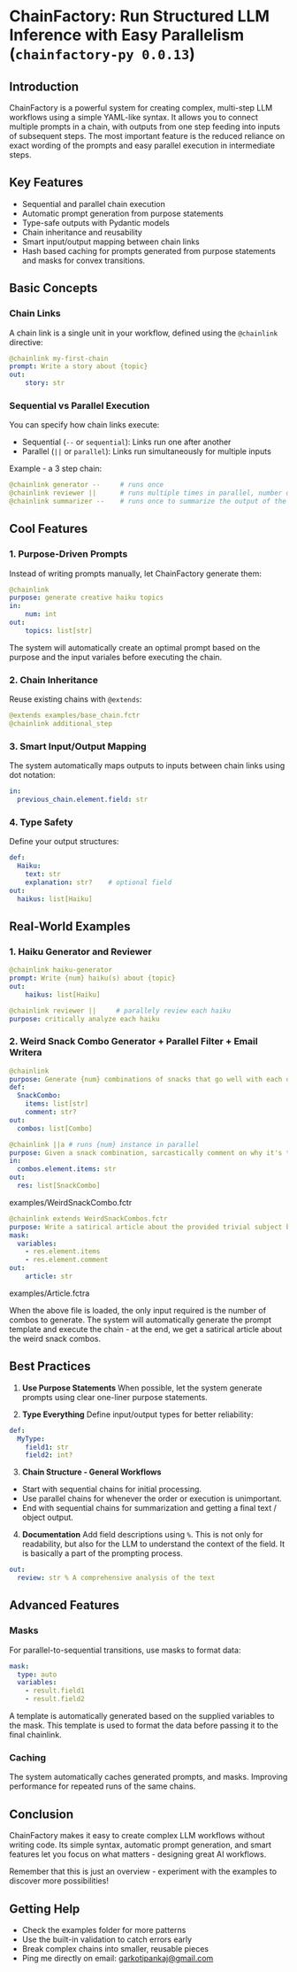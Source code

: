 # ChainFactory: Run Structured LLM Inference with Easy Parallelism (`chainfactory-py 0.0.13`)
## Introduction
ChainFactory is a powerful system for creating complex, multi-step LLM workflows using a simple YAML-like syntax. It allows you to connect multiple prompts in a chain, with outputs from one step feeding into inputs of subsequent steps. The most important feature is the reduced reliance on exact wording of the prompts and easy parallel execution in intermediate steps.

## Key Features
- Sequential and parallel chain execution
- Automatic prompt generation from purpose statements
- Type-safe outputs with Pydantic models
- Chain inheritance and reusability
- Smart input/output mapping between chain links
- Hash based caching for prompts generated from purpose statements and masks for convex transitions.

## Basic Concepts
### Chain Links
A chain link is a single unit in your workflow, defined using the `@chainlink` directive:

```yaml
@chainlink my-first-chain
prompt: Write a story about {topic}
out:
    story: str
```

### Sequential vs Parallel Execution
You can specify how chain links execute:
- Sequential (`--` or `sequential`): Links run one after another
- Parallel (`||` or `parallel`): Links run simultaneously for multiple inputs

Example - a 3 step chain:
```yaml
@chainlink generator --     # runs once
@chainlink reviewer ||      # runs multiple times in parallel, number of runs is determined by output of the previous link
@chainlink summarizer --    # runs once to summarize the output of the previous parallel link
```

## Cool Features

### 1. Purpose-Driven Prompts
Instead of writing prompts manually, let ChainFactory generate them:

```yaml
@chainlink
purpose: generate creative haiku topics
in:
    num: int
out:
    topics: list[str]
```

The system will automatically create an optimal prompt based on the purpose and the input variales before executing the chain.

### 2. Chain Inheritance
Reuse existing chains with `@extends`:

```yaml
@extends examples/base_chain.fctr
@chainlink additional_step
```

### 3. Smart Input/Output Mapping
The system automatically maps outputs to inputs between chain links using dot notation:

```yaml
in:
  previous_chain.element.field: str
```

### 4. Type Safety
Define your output structures:

```yaml
def:
  Haiku:
    text: str
    explanation: str?    # optional field
out:
  haikus: list[Haiku]
```

## Real-World Examples

### 1. Haiku Generator and Reviewer
```yaml
@chainlink haiku-generator
prompt: Write {num} haiku(s) about {topic}
out:
    haikus: list[Haiku]

@chainlink reviewer ||     # parallely review each haiku
purpose: critically analyze each haiku
```

### 2. Weird Snack Combo Generator + Parallel Filter + Email Writera

```yaml
@chainlink
purpose: Generate {num} combinations of snacks that go well with each other. Generate {num} such combinations.
def:
  SnackCombo:
    items: list[str]
    comment: str?
out:
  combos: list[Combo]

@chainlink ||a # runs {num} instance in parallel
purpose: Given a snack combination, sarcastically comment on why it's the weirdest snack combination ever.
in:
  combos.element.items: str
out:
  res: list[SnackCombo]
```
examples/WeirdSnackCombo.fctr

```yaml
@chainlink extends WeirdSnackCombos.fctr
purpose: Write a satirical article about the provided trivial subject bringing the demise of modern society.
mask:
  variables:
    - res.element.items
    - res.element.comment
out:
    article: str
```
examples/Article.fctra

When the above file is loaded, the only input required is the number of combos to generate. The system will automatically generate the prompt template and execute the chain - at the end, we get a satirical article about the weird snack combos.


## Best Practices

1. **Use Purpose Statements**
When possible, let the system generate prompts using clear one-liner purpose statements.

2. **Type Everything**
Define input/output types for better reliability:
```yaml
def:
  MyType:
    field1: str
    field2: int?
```

3. **Chain Structure - General Workflows**
- Start with sequential chains for initial processing.
- Use parallel chains for whenever the order or execution is unimportant.
- End with sequential chains for summarization and getting a final text / object output.

4. **Documentation**
Add field descriptions using `%`. This is not only for readability, but also for the LLM to understand the context of the field. It is basically a part of the prompting process.
```yaml
out:
  review: str % A comprehensive analysis of the text
```

## Advanced Features

### Masks
For parallel-to-sequential transitions, use masks to format data:

```yaml
mask:
  type: auto
  variables:
    - result.field1
    - result.field2
```

A template is automatically generated based on the supplied variables to the mask. This template is used to format the data before passing it to the final chainlink.

### Caching
The system automatically caches generated prompts, and masks. Improving performance for repeated runs of the same chains.

## Conclusion
ChainFactory makes it easy to create complex LLM workflows without writing code. Its simple syntax, automatic prompt generation, and smart features let you focus on what matters - designing great AI workflows.

Remember that this is just an overview - experiment with the examples to discover more possibilities!

## Getting Help
- Check the examples folder for more patterns
- Use the built-in validation to catch errors early
- Break complex chains into smaller, reusable pieces
- Ping me directly on email: garkotipankaj@gmail.com
